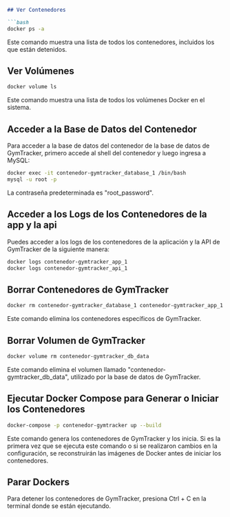 ```markdown
## Ver Contenedores

```bash
docker ps -a
```

Este comando muestra una lista de todos los contenedores, incluidos los que están detenidos.

## Ver Volúmenes

```bash
docker volume ls
```

Este comando muestra una lista de todos los volúmenes Docker en el sistema.

## Acceder a la Base de Datos del Contenedor

Para acceder a la base de datos del contenedor de la base de datos de GymTracker, primero accede al shell del contenedor y luego ingresa a MySQL:

```bash
docker exec -it contenedor-gymtracker_database_1 /bin/bash
mysql -u root -p 
```

La contraseña predeterminada es "root_password".

## Acceder a los Logs de los Contenedores de la app y la api

Puedes acceder a los logs de los contenedores de la aplicación y la API de GymTracker de la siguiente manera:

```bash
docker logs contenedor-gymtracker_app_1
docker logs contenedor-gymtracker_api_1
```

## Borrar Contenedores de GymTracker

```bash
docker rm contenedor-gymtracker_database_1 contenedor-gymtracker_app_1 contenedor-gymtracker_api_1
```

Este comando elimina los contenedores específicos de GymTracker.

## Borrar Volumen de GymTracker

```bash
docker volume rm contenedor-gymtracker_db_data
```

Este comando elimina el volumen llamado "contenedor-gymtracker_db_data", utilizado por la base de datos de GymTracker.

## Ejecutar Docker Compose para Generar o Iniciar los Contenedores

```bash
docker-compose -p contenedor-gymtracker up --build
```

Este comando genera los contenedores de GymTracker y los inicia. Si es la primera vez que se ejecuta este comando o si se realizaron cambios en la configuración, se reconstruirán las imágenes de Docker antes de iniciar los contenedores.

## Parar Dockers

Para detener los contenedores de GymTracker, presiona Ctrl + C en la terminal donde se están ejecutando.
```
